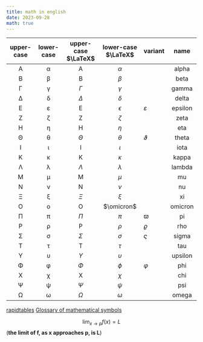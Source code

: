 ```yaml
---
title: math in english
date: 2023-09-28
math: true
---
```

| upper-case | lower-case | upper-case $\LaTeX$ | lower-case $\LaTeX$ | variant       |   name  |
|:----------:|:----------:|:-----------------:|:-----------------:|---------------|:-------:|
| Α          | α          | Α                 | $\alpha$          |               | alpha   |
| Β          | β          | Β                 | $\beta$           |               | beta    |
| Γ          | γ          | $\Gamma$          | $\gamma$          |               | gamma   |
| Δ          | δ          | $\Delta$          | $\delta$          |               | delta   |
| Ε          | ε          | Ε                 | $\epsilon$        | $\varepsilon$ | epsilon |
| Ζ          | ζ          | Ζ                 | $\zeta$           |               | zeta    |
| Η          | η          | Η                 | $\eta$            |               | eta     |
| Θ          | θ          | $\Theta$          | $\theta$          | $\vartheta$   | theta   |
| Ι          | ι          | Ι                 | $\iota$           |               | iota    |
| Κ          | κ          | Κ                 | $\kappa$          |               | kappa   |
| Λ          | λ          | $\Lambda$         | $\lambda$         |               | lambda  |
| Μ          | μ          | Μ                 | $\mu$             |               | mu      |
| Ν          | ν          | Ν                 | $\nu$             |               | nu      |
| Ξ          | ξ          | $\Xi$             | $\xi$             |               | xi      |
| Ο          | ο          | Ο                 | $\omicron$        |               | omicron |
| Π          | π          | $\Pi$             | $\pi$             | $\varpi$      | pi      |
| Ρ          | ρ          | Ρ                 | $\rho$            | $\varrho$     | rho     |
| Σ          | σ          | $\Sigma$          | $\sigma$          | $\varsigma$   | sigma   |
| Τ          | τ          | Τ                 | $\tau$            |               | tau     |
| Υ          | υ          | $\Upsilon$        | $\upsilon$        |               | upsilon |
| Φ          | φ          | $\Phi$            | $\phi$            | $\varphi$     | phi     |
| Χ          | χ          | Χ                 | $\chi$            |               | chi     |
| Ψ          | ψ          | $\Psi$            | $\psi$            |               | psi     |
| Ω          | ω          | $\Omega$          | $\omega$          |               | omega   |

[rapidtables](https://www.rapidtables.com/math/symbols/Basic_Math_Symbols.html)
[Glossary of mathematical symbols](https://en.wikipedia.org/wiki/Glossary_of_mathematical_symbols)

$$\lim_{x\to p} f(x)=L$$
(**the limit of f, as x approaches p, is L**)
